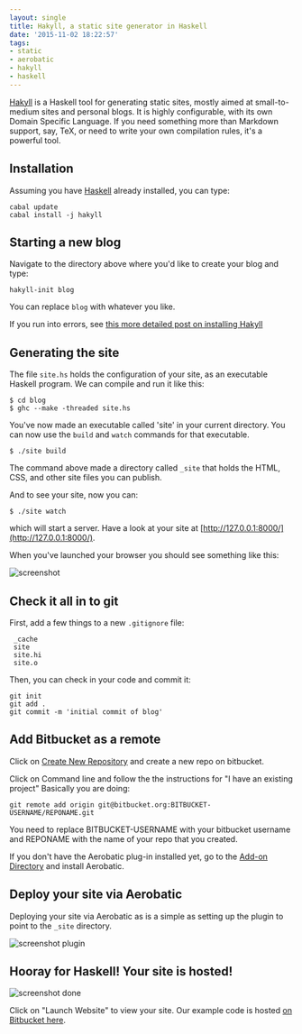 ```yaml
---
layout: single
title: Hakyll, a static site generator in Haskell
date: '2015-11-02 18:22:57'
tags:
- static
- aerobatic
- hakyll
- haskell
---
```


[Hakyll](http://jaspervdj.be/hakyll/) is a Haskell tool for generating static sites, mostly aimed at small-to-medium sites and personal blogs. It is highly configurable, with its own Domain Specific Language. If you need something more than Markdown support, say, TeX, or need to write your own compilation rules, it's a powerful tool.

## Installation
Assuming you have [Haskell](https://github.com/commercialhaskell/stack#the-haskell-tool-stack) already installed, you can type:

```
cabal update
cabal install -j hakyll
```

## Starting a new blog
Navigate to the directory above where you'd like to create your blog and type:

```
hakyll-init blog
```

You can replace `blog` with whatever you like.

If you run into errors, see [this more detailed post on installing Hakyll](http://jaspervdj.be/hakyll/tutorials/01-installation.html)

## Generating the site

The file `site.hs` holds the configuration of your site, as an executable
Haskell program. We can compile and run it like this:

    $ cd blog
    $ ghc --make -threaded site.hs

You've now made an executable called 'site' in your current directory. You can
now use the `build` and `watch` commands for that executable.

    $ ./site build

The command above made a directory called `_site` that holds the HTML, CSS, and other site files you can publish.

And to see your site, now you can:

    $ ./site watch

which will start a server.  Have a look at your site at
[http://127.0.0.1:8000/](http://127.0.0.1:8000/).

When you've launched your browser you should see something like this:

<img alt="screenshot" class="img-responsive" src="/content/images/hakyll/hakyll-default-page.png">


## Check it all in to git

First, add a few things to a new `.gitignore` file:

```
 _cache
 site
 site.hi
 site.o
```

Then, you can check in your code and commit it:

```
git init
git add .
git commit -m 'initial commit of blog'
```

## Add Bitbucket as a remote
Click on [Create New Repository](https://bitbucket.org/repo/create)
and create a new repo on bitbucket.

Click on Command line and follow the the instructions for "I have an existing project" Basically you are doing:
```
git remote add origin git@bitbucket.org:BITBUCKET-USERNAME/REPONAME.git
```
You need to replace BITBUCKET-USERNAME with your bitbucket username and REPONAME with the name of your repo that you created.

If you don't have the Aerobatic plug-in installed yet, go to the [Add-on Directory](https://bitbucket.org/account/addon-directory/) and install Aerobatic.

## Deploy your site via Aerobatic

Deploying your site via Aerobatic as is a simple as setting up the plugin to point to the `_site` directory.

<img alt="screenshot plugin" class="img-responsive" src="/content/images/hakyll/hakyll-link-repo-aerobatic.png">

## Hooray for Haskell! Your site is hosted!

<img alt="screenshot done" class="img-responsive" src="/content/images/hakyll/hakyll-done.png">

Click on "Launch Website" to view your site.
Our example code is hosted [on Bitbucket here](https://bitbucket.org/aerobatic/hakyll-demo/).
